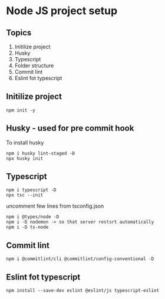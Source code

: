 # Node JS project setup

## Topics
1. Initilize project
2. Husky
3. Typescript
4. Folder structure
5. Commit lint
6. Eslint fot typescript


## Initilize project
    npm init -y

## Husky - used for pre commit hook
To install husky

    npm i husky lint-staged -D
    npx husky init

## Typescript
    npm i typescript -D
    npx tsc --init
uncomment few lines from tsconfig.json 

    npm i @types/node -D
    npm i -D nodemon -> so that server restsrt automatically
    npm i -D ts-node

## Commit lint
    npm i @commitlint/cli @commitlint/config-conventional -D

## Eslint fot typescript
    npm install --save-dev eslint @eslint/js typescript-eslint


